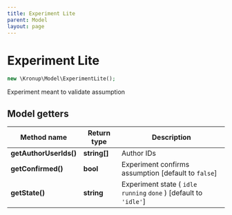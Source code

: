 ```yaml
---
title: Experiment Lite
parent: Model
layout: page
---
```


# Experiment Lite

```php
new \Kronup\Model\ExperimentLite();
```

Experiment meant to validate assumption

## Model getters

Method name | Return type | Description
------------ | ------------- | -------------
**getAuthorUserIds()** | **string[]** | Author IDs
**getConfirmed()** | **bool** | Experiment confirms assumption   [default to `false`]
**getState()** | **string** | Experiment state ( `idle` `running` `done` )  [default to `'idle'`]

